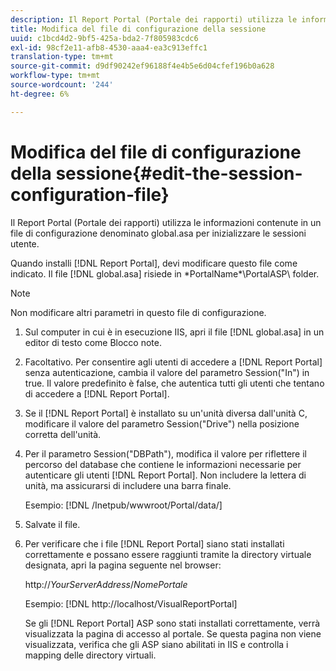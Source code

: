 ```yaml
---
description: Il Report Portal (Portale dei rapporti) utilizza le informazioni contenute in un file di configurazione denominato global.asa per inizializzare le sessioni utente.
title: Modifica del file di configurazione della sessione
uuid: c1bcd4d2-9bf5-425a-bda2-7f805983cdc6
exl-id: 98cf2e11-afb8-4530-aaa4-ea3c913effc1
translation-type: tm+mt
source-git-commit: d9df90242ef96188f4e4b5e6d04cfef196b0a628
workflow-type: tm+mt
source-wordcount: '244'
ht-degree: 6%

---
```


# Modifica del file di configurazione della sessione{#edit-the-session-configuration-file}

Il Report Portal (Portale dei rapporti) utilizza le informazioni contenute in un file di configurazione denominato global.asa per inizializzare le sessioni utente.

Quando installi [!DNL Report Portal], devi modificare questo file come indicato. Il file [!DNL global.asa] risiede in \*PortalName*\PortalASP\ folder.

>[!NOTE]
>
>Non modificare altri parametri in questo file di configurazione.

1. Sul computer in cui è in esecuzione IIS, apri il file [!DNL global.asa] in un editor di testo come Blocco note.
1. Facoltativo. Per consentire agli utenti di accedere a [!DNL Report Portal] senza autenticazione, cambia il valore del parametro Session(&quot;In&quot;) in true. Il valore predefinito è false, che autentica tutti gli utenti che tentano di accedere a [!DNL Report Portal].
1. Se il [!DNL Report Portal] è installato su un&#39;unità diversa dall&#39;unità C, modificare il valore del parametro Session(&quot;Drive&quot;) nella posizione corretta dell&#39;unità.
1. Per il parametro Session(&quot;DBPath&quot;), modifica il valore per riflettere il percorso del database che contiene le informazioni necessarie per autenticare gli utenti [!DNL Report Portal]. Non includere la lettera di unità, ma assicurarsi di includere una barra finale.

   Esempio: [!DNL /Inetpub/wwwroot/Portal/data/]

1. Salvate il file.
1. Per verificare che i file [!DNL Report Portal] siano stati installati correttamente e possano essere raggiunti tramite la directory virtuale designata, apri la pagina seguente nel browser:

   http://*YourServerAddress*/*NomePortale*

   Esempio:  [!DNL http://localhost/VisualReportPortal]

   Se gli [!DNL Report Portal] ASP sono stati installati correttamente, verrà visualizzata la pagina di accesso al portale. Se questa pagina non viene visualizzata, verifica che gli ASP siano abilitati in IIS e controlla i mapping delle directory virtuali.

